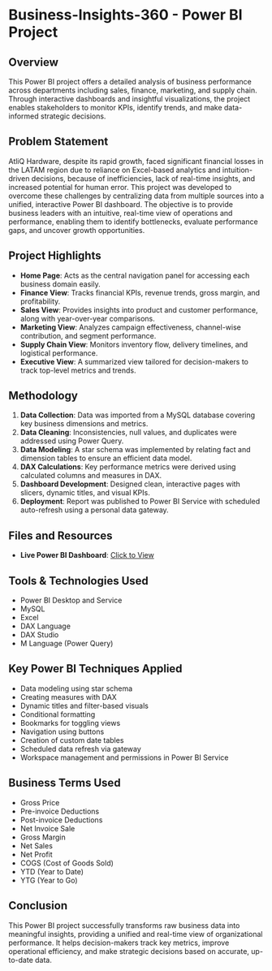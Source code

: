 # Business-Insights-360 - Power BI Project

## Overview  
This Power BI project offers a detailed analysis of business performance across departments including sales, finance, marketing, and supply chain. Through interactive dashboards and insightful visualizations, the project enables stakeholders to monitor KPIs, identify trends, and make data-informed strategic decisions.

## Problem Statement  
AtliQ Hardware, despite its rapid growth, faced significant financial losses in the LATAM region due to reliance on Excel-based analytics and intuition-driven decisions, because of inefficiencies, lack of real-time insights, and increased potential for human error. This project was developed to overcome these challenges by centralizing data from multiple sources into a unified, interactive Power BI dashboard. The objective is to provide business leaders with an intuitive, real-time view of operations and performance, enabling them to identify bottlenecks, evaluate performance gaps, and uncover growth opportunities.

## Project Highlights  
- **Home Page**: Acts as the central navigation panel for accessing each business domain easily.  
- **Finance View**: Tracks financial KPIs, revenue trends, gross margin, and profitability.  
- **Sales View**: Provides insights into product and customer performance, along with year-over-year comparisons.  
- **Marketing View**: Analyzes campaign effectiveness, channel-wise contribution, and segment performance.  
- **Supply Chain View**: Monitors inventory flow, delivery timelines, and logistical performance.  
- **Executive View**: A summarized view tailored for decision-makers to track top-level metrics and trends.

## Methodology  
1. **Data Collection**: Data was imported from a MySQL database covering key business dimensions and metrics.  
2. **Data Cleaning**: Inconsistencies, null values, and duplicates were addressed using Power Query.  
3. **Data Modeling**: A star schema was implemented by relating fact and dimension tables to ensure an efficient data model.  
4. **DAX Calculations**: Key performance metrics were derived using calculated columns and measures in DAX.  
5. **Dashboard Development**: Designed clean, interactive pages with slicers, dynamic titles, and visual KPIs.  
6. **Deployment**: Report was published to Power BI Service with scheduled auto-refresh using a personal data gateway.

## Files and Resources  
- **Live Power BI Dashboard**: [Click to View](https://app.powerbi.com/view?r=eyJrIjoiMzZmMDJhZWQtMDU3ZC00NmY4LTlmNDMtMDI1YWQ5NTQ5YjgwIiwidCI6ImM2ZTU0OWIzLTVmNDUtNDAzMi1hYWU5LWQ0MjQ0ZGM1YjJjNCJ9)

## Tools & Technologies Used  
- Power BI Desktop and Service  
- MySQL  
- Excel  
- DAX Language  
- DAX Studio  
- M Language (Power Query)

## Key Power BI Techniques Applied  
- Data modeling using star schema  
- Creating measures with DAX  
- Dynamic titles and filter-based visuals  
- Conditional formatting  
- Bookmarks for toggling views  
- Navigation using buttons  
- Creation of custom date tables  
- Scheduled data refresh via gateway  
- Workspace management and permissions in Power BI Service

## Business Terms Used  
- Gross Price  
- Pre-invoice Deductions  
- Post-invoice Deductions  
- Net Invoice Sale  
- Gross Margin  
- Net Sales  
- Net Profit  
- COGS (Cost of Goods Sold)  
- YTD (Year to Date)  
- YTG (Year to Go)

## Conclusion  
This Power BI project successfully transforms raw business data into meaningful insights, providing a unified and real-time view of organizational performance. It helps decision-makers track key metrics, improve operational efficiency, and make strategic decisions based on accurate, up-to-date data.
